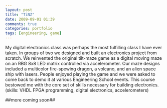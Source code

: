 ```yaml
---
layout: post
title: "TiNZ"
date: 2009-09-01 01:39
comments: true
categories: portfolio 
tags: [engineering, game]
---
```


My digital electronics class was perhaps the most fulfilling class I have ever taken.  In groups of two we designed and built an electronics project from scratch.  We reinvented the original tilt-maze game as a digital moving maze on an RBG 8x8 LED matrix controlled via accelerometer.  Our maze designs included a multicolor fire-spewing dragon, a volcano, and an alien space ship with lasers.  People enjoyed playing the game and we were asked to come back to demo it at various Engineering School events.  This course bestowed me with the core set of skills necessary for building electronics.  (skills: VHDL FPGA programming, digital electronics, accelerometers)

##more coming soon##
